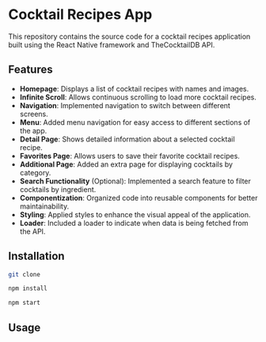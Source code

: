 # Cocktail Recipes App

This repository contains the source code for a cocktail recipes application built using the React Native framework and TheCocktailDB API.

## Features

- **Homepage**: Displays a list of cocktail recipes with names and images.
- **Infinite Scroll**: Allows continuous scrolling to load more cocktail recipes.
- **Navigation**: Implemented navigation to switch between different screens.
- **Menu**: Added menu navigation for easy access to different sections of the app.
- **Detail Page**: Shows detailed information about a selected cocktail recipe.
- **Favorites Page**: Allows users to save their favorite cocktail recipes.
- **Additional Page**: Added an extra page for displaying cocktails by category.
- **Search Functionality** (Optional): Implemented a search feature to filter cocktails by ingredient.
- **Componentization**: Organized code into reusable components for better maintainability.
- **Styling**: Applied styles to enhance the visual appeal of the application.
- **Loader**: Included a loader to indicate when data is being fetched from the API.

## Installation
```bash
git clone
```
```bash
npm install
```
```bash
npm start
```
## Usage
- On the homepage, scroll through the list of cocktail recipes to discover various options.
- Tap on a cocktail recipe to view its details on the detail page.
- Navigate to the favorites page to save your preferred cocktail recipes.
- Explore the additional page to see cocktails categorized by type.
- Use the search functionality (optional) to filter cocktails by ingredient.
- Enjoy exploring and experimenting with different cocktail recipes!


## Technologies Used
- React Native
- Expo
- JavaScript
- ReduxJS
- TheCocktailDB API
